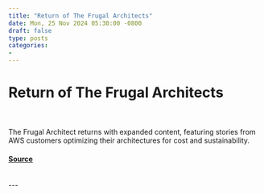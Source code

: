 ```yaml
---
title: "Return of The Frugal Architects"
date: Mon, 25 Nov 2024 05:30:00 -0800
draft: false
type: posts
categories: 
- 
---
```

# Return of The Frugal Architects

<br/>

<br/>
The Frugal Architect returns with expanded content, featuring stories from AWS customers optimizing their architectures for cost and sustainability.

#### [Source](https://www.allthingsdistributed.com/2024/11/return-of-the-frugal-architect.html?utm_campaign=inbound&utm_source=rss)

<br/>
---
